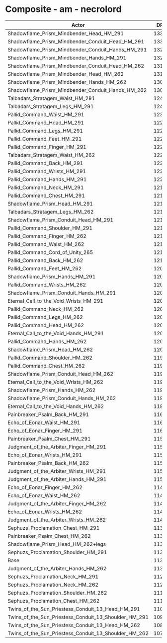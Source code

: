 # Composite - am - necrolord
| Actor | DPS | Increase |
|---|:---:|:---:|
|Shadowflame_Prism_Mindbender_Head_HM_291|13370|17.81%|
|Shadowflame_Prism_Mindbender_Conduit_Head_HM_291|13369|17.81%|
|Shadowflame_Prism_Mindbender_Conduit_Hands_HM_291|13271|16.94%|
|Shadowflame_Prism_Mindbender_Hands_HM_291|13264|16.87%|
|Shadowflame_Prism_Mindbender_Conduit_Head_HM_262|13105|15.47%|
|Shadowflame_Prism_Mindbender_Head_HM_262|13104|15.47%|
|Shadowflame_Prism_Mindbender_Hands_HM_262|13068|15.15%|
|Shadowflame_Prism_Mindbender_Conduit_Hands_HM_262|13064|15.11%|
|Talbadars_Stratagem_Waist_HM_291|12442|9.64%|
|Talbadars_Stratagem_Legs_HM_291|12416|9.40%|
|Pallid_Command_Waist_HM_291|12307|8.44%|
|Pallid_Command_Head_HM_291|12291|8.30%|
|Pallid_Command_Legs_HM_291|12291|8.30%|
|Pallid_Command_Feet_HM_291|12273|8.14%|
|Pallid_Command_Finger_HM_291|12270|8.12%|
|Talbadars_Stratagem_Waist_HM_262|12253|7.97%|
|Pallid_Command_Back_HM_291|12242|7.87%|
|Pallid_Command_Wrists_HM_291|12218|7.66%|
|Pallid_Command_Hands_HM_291|12210|7.59%|
|Pallid_Command_Neck_HM_291|12195|7.45%|
|Pallid_Command_Chest_HM_291|12192|7.43%|
|Shadowflame_Prism_Head_HM_291|12183|7.35%|
|Talbadars_Stratagem_Legs_HM_262|12181|7.34%|
|Shadowflame_Prism_Conduit_Head_HM_291|12180|7.32%|
|Pallid_Command_Shoulder_HM_291|12156|7.12%|
|Pallid_Command_Finger_HM_262|12133|6.91%|
|Pallid_Command_Waist_HM_262|12118|6.78%|
|Pallid_Command_Cord_of_Unity_265|12114|6.74%|
|Pallid_Command_Back_HM_262|12109|6.70%|
|Pallid_Command_Feet_HM_262|12098|6.60%|
|Shadowflame_Prism_Hands_HM_291|12090|6.54%|
|Pallid_Command_Wrists_HM_262|12090|6.53%|
|Shadowflame_Prism_Conduit_Hands_HM_291|12089|6.52%|
|Eternal_Call_to_the_Void_Wrists_HM_291|12085|6.49%|
|Pallid_Command_Neck_HM_262|12068|6.34%|
|Pallid_Command_Legs_HM_262|12062|6.28%|
|Pallid_Command_Head_HM_262|12053|6.21%|
|Eternal_Call_to_the_Void_Hands_HM_291|12047|6.15%|
|Pallid_Command_Hands_HM_262|12034|6.04%|
|Shadowflame_Prism_Head_HM_262|12018|5.90%|
|Pallid_Command_Shoulder_HM_262|11971|5.48%|
|Pallid_Command_Chest_HM_262|11949|5.29%|
|Shadowflame_Prism_Conduit_Head_HM_262|11947|5.27%|
|Eternal_Call_to_the_Void_Wrists_HM_262|11946|5.27%|
|Shadowflame_Prism_Hands_HM_262|11908|4.93%|
|Shadowflame_Prism_Conduit_Hands_HM_262|11905|4.90%|
|Eternal_Call_to_the_Void_Hands_HM_262|11864|4.54%|
|Painbreaker_Psalm_Back_HM_291|11666|2.80%|
|Echo_of_Eonar_Waist_HM_291|11662|2.76%|
|Echo_of_Eonar_Finger_HM_291|11633|2.50%|
|Painbreaker_Psalm_Chest_HM_291|11598|2.20%|
|Judgment_of_the_Arbiter_Finger_HM_291|11593|2.15%|
|Echo_of_Eonar_Wrists_HM_291|11576|2.00%|
|Painbreaker_Psalm_Back_HM_262|11538|1.67%|
|Judgment_of_the_Arbiter_Wrists_HM_291|11536|1.65%|
|Judgment_of_the_Arbiter_Hands_HM_291|11509|1.41%|
|Echo_of_Eonar_Finger_HM_262|11490|1.24%|
|Echo_of_Eonar_Waist_HM_262|11488|1.22%|
|Judgment_of_the_Arbiter_Finger_HM_262|11456|0.95%|
|Echo_of_Eonar_Wrists_HM_262|11452|0.91%|
|Judgment_of_the_Arbiter_Wrists_HM_262|11414|0.57%|
|Sephuzs_Proclamation_Chest_HM_291|11389|0.35%|
|Painbreaker_Psalm_Chest_HM_262|11371|0.19%|
|Shadowflame_Prism_Head_HM_262+legs|11360|0.10%|
|Sephuzs_Proclamation_Shoulder_HM_291|11355|0.05%|
|Base|11349|0.00%|
|Judgment_of_the_Arbiter_Hands_HM_262|11339|-0.08%|
|Sephuzs_Proclamation_Neck_HM_291|11238|-0.97%|
|Sephuzs_Proclamation_Neck_HM_262|11232|-1.03%|
|Sephuzs_Proclamation_Shoulder_HM_262|11181|-1.48%|
|Sephuzs_Proclamation_Chest_HM_262|11168|-1.59%|
|Twins_of_the_Sun_Priestess_Conduit_13_Head_HM_291|11092|-2.27%|
|Twins_of_the_Sun_Priestess_Conduit_13_Shoulder_HM_291|10926|-3.72%|
|Twins_of_the_Sun_Priestess_Conduit_13_Head_HM_262|10878|-4.15%|
|Twins_of_the_Sun_Priestess_Conduit_13_Shoulder_HM_262|10761|-5.17%|
